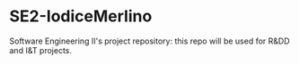 # SE2-IodiceMerlino
Software Engineering II's project repository: this repo will be used for R&DD and I&T projects.

